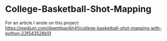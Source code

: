 # College-Basketball-Shot-Mapping
For an article I wrote on this project:
https://medium.com/@amitparikh41/college-basketball-shot-mapping-with-python-23f543528b5f
